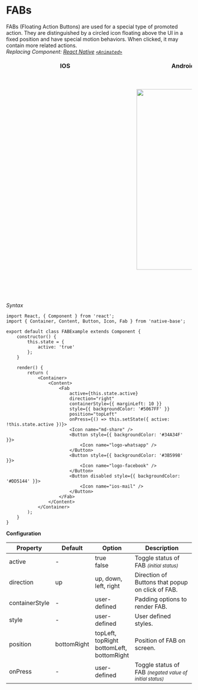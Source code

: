 # FABs

FABs (Floating Action Buttons) are used for a special type of promoted action. They are distinguished by a circled icon floating above the UI in a fixed position and have special motion behaviors. When clicked, it may contain more related actions.<br />
*Replacing Component: [React Native](https://facebook.github.io/react-native/) [<code>&lt;Animated></code>](http://facebook.github.io/react-native/docs/animated.html)*

<table>
      <thead>
        <tr style="border-style: hidden">
          <th style="border-style: hidden; padding-right: 34px;">IOS</th>
          <th style="padding-right: 140px;">Android</th>
        </tr>
      </thead>
      <thead>
        <tr style="border-style: hidden">
          <th style="border-style: hidden"><div style="background: url(../assets/iphone.png) no-repeat; padding: 63px 20px 100px 18px; width: 292px"><img src="{{('../assets/ios/components/fab.gif')}}" alt="" /></div></th>
          <th><div style="background: url(../assets/android.png) no-repeat; padding: 45px 118px 68px 0px; background-size: 292px 576px;"><img height="490" width="266" src="{{('../assets/android/components/fab.png')}}" alt="" /></div></th>
        </tr>
      </thead>
    </table>

*Syntax*

<pre class="line-numbers"><code class="language-jsx">import React, { Component } from 'react';
import { Container, Content, Button, Icon, Fab } from 'native-base';
​
export default class FABExample extends Component {
    constructor() {
        this.state = {
            active: 'true'
        };
    }

    render() {
        return (
            &lt;Container>
                &lt;Content>
                    &lt;Fab
                        active={this.state.active}
                        direction="right"
                        containerStyle=&#123;{ marginLeft: 10 }}
                        style=&#123;{ backgroundColor: '#5067FF' }}
                        position="topLeft"
                        onPress={() => this.setState({ active: !this.state.active })}>
                        &lt;Icon name="md-share" />
                        &lt;Button style=&#123;{ backgroundColor: '#34A34F' }}>
                            &lt;Icon name="logo-whatsapp" />
                        &lt;/Button>
                        &lt;Button style=&#123;{ backgroundColor: '#3B5998' }}>
                            &lt;Icon name="logo-facebook" />
                        &lt;/Button>
                        &lt;Button disabled style=&#123;{ backgroundColor: '#DD5144' }}>
                            &lt;Icon name="ios-mail" />
                        &lt;/Button>
                    &lt;/Fab>
                &lt;/Content>
            &lt;/Container>
        );
    }
}</code></pre>

**Configuration**

<table class = "table table-bordered">
        <thead>
            <tr>
                <th>Property</th>
                <th>Default</th>
                <th>Option</th>
                <th width="50%">
                    Description
                </th>
            </tr>
        </thead>
        <tbody>
            <tr>
                <td>active</td>
                <td> - </td>
                <td>
                    true<br />
                    false
                </td>
                <td>
                    Toggle status of FAB
                    <font size="2">
                        <i>
                            (initial status)
                        </i>
                    </font>
                </td>
            </tr>
            <tr>
                <td>direction</td>
                <td>up</td>
                <td>
                    up, down, left, right
                </td>
                <td>Direction of Buttons that popup on click of FAB.</td>
            </tr>
            <tr>
                <td>containerStyle</td>
                <td> - </td>
                <td>user-defined</td>
                <td>Padding options to render FAB.</td>
            </tr>
            <tr>
                <td>style</td>
                <td> - </td>
                <td>user-defined</td>
                <td>User defined styles.</td>
            </tr>
            <tr>
                <td>position</td>
                <td>bottomRight</td>
                <td>
                    topLeft, topRight<br />
                    bottomLeft, bottomRight<br />
                </td>
                <td>Position of FAB on screen.</td>
            </tr>
            <tr>
                <td>onPress</td>
                <td> - </td>
                <td>user-defined</td>
                <td>
                    Toggle status of FAB
                    <font size="2">
                        <i>
                            (negated value of initial status)
                        </i>
                    </font>
                </td>
            </tr>
        </tbody>
    </table>
